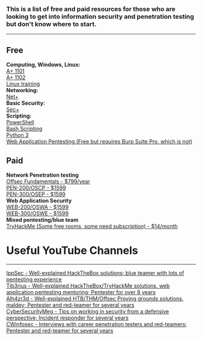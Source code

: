 ### This is a list of free and paid resources for those who are looking to get into information security and penetration testing but don't know where to start.
---
## Free
__**Computing, Windows, Linux:**__  
[A+ 1101](<https://www.professormesser.com/free-a-plus-training/220-1101/220-1101-video/220-1101-training-course/>)  
[A+ 1102](<https://www.professormesser.com/free-a-plus-training/220-1102/220-1102-video/220-1102-training-course/>)  
[Linux training](<https://linuxjourney.com/>)  
__**Networking:**__  
[Net+](<https://www.professormesser.com/network-plus/n10-008/n10-008-video/n10-008-training-course/>)  
__**Basic Security:**__  
[Sec+](<https://www.professormesser.com/security-plus/sy0-601/sy0-601-video/sy0-601-comptia-security-plus-course/>)  
__**Scripting:**__  
[PowerShell](<https://learn.microsoft.com/en-us/training/modules/script-with-powershell/>)  
[Bash Scripting](<https://www.freecodecamp.org/news/shell-scripting-crash-course-how-to-write-bash-scripts-in-linux/>)  
[Python 3](<https://www.codecademy.com/learn/learn-python-3>)  
[Web Application Pentesting (Free but requires Burp Suite Pro, which is not)](<https://portswigger.net/web-security>)  

## Paid
__**Network Penetration testing**__  
[Offsec Fundamentals - $799/year](<https://www.offsec.com/products/fundamentals/>)  
[PEN-200/OSCP - $1599](<https://www.offsec.com/courses/pen-200/>)  
[PEN-300/OSEP - $1599](<https://www.offsec.com/courses/pen-300/>)  
__**Web Application Security**__  
[WEB-200/OSWA - $1599](<https://www.offsec.com/courses/web-200/>)  
[WEB-300/OSWE - $1599](<https://www.offsec.com/courses/web-300/>)  
__**Mixed pentesting/blue team**__  
[TryHackMe (Some free rooms, some need subscription) - $14/month](<https://tryhackme.com/>)  



# Useful YouTube Channels 
---
[IppSec - Well-explained HackTheBox solutions; blue teamer with lots of pentesting experience](<https://www.youtube.com/@ippsec>)  
[Tib3rius - Well-explained HackTheBox/TryHackMe solutions, web application pentesting mentoring; Pentester for over 8 years](<https://www.youtube.com/@Tib3rius>)  
[Alh4zr3d - Well-explained HTB/THM/Offsec Proving grounds solutions, maldev; Pentester and red-teamer for several years](<https://www.youtube.com/@alh4zr3d3/>)  
[CyberSecurityMeg - Tips on working in security from a defensive perspective; Incident responder for several years](<https://www.youtube.com/@CybersecurityMeg/>)  
[CWinfosec - Interviews with career penetration testers and red-teamers; Pentester and red-teamer for several years](<https://www.youtube.com/@cwinfosec/>)  
